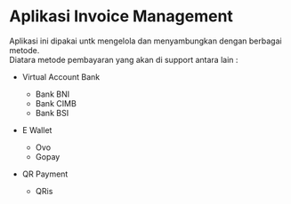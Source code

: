 # Aplikasi Invoice Management #
 Aplikasi ini dipakai untk mengelola dan menyambungkan dengan berbagai
 metode. <br>
 Diatara metode pembayaran yang akan di support antara lain :
 * Virtual Account Bank
    * Bank BNI
    * Bank CIMB
    * Bank BSI
 
* E Wallet
    * Ovo
    * Gopay
  
* QR Payment
    * QRis